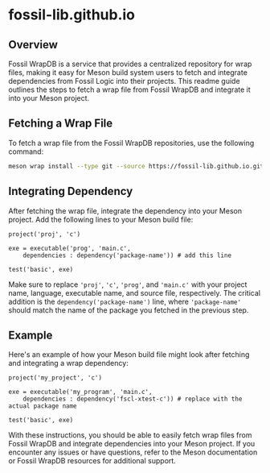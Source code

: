 # fossil-lib.github.io

## Overview

Fossil WrapDB is a service that provides a centralized repository for wrap files, making it easy for Meson build system users to fetch and integrate dependencies from Fossil Logic into their projects. This readme guide outlines the steps to fetch a wrap file from Fossil WrapDB and integrate it into your Meson project.

## Fetching a Wrap File

To fetch a wrap file from the Fossil WrapDB repositories, use the following command:

```bash
meson wrap install --type git --source https://fossil-lib.github.io.git --subproject-dir upstream/package-name
```

## Integrating Dependency

After fetching the wrap file, integrate the dependency into your Meson project. Add the following lines to your Meson build file:

```meson
project('proj', 'c')

exe = executable('prog', 'main.c',
    dependencies : dependency('package-name')) # add this line

test('basic', exe)
```

Make sure to replace `'proj'`, `'c'`, `'prog'`, and `'main.c'` with your project name, language, executable name, and source file, respectively. The critical addition is the `dependency('package-name')` line, where `'package-name'` should match the name of the package you fetched in the previous step.

## Example

Here's an example of how your Meson build file might look after fetching and integrating a wrap dependency:

```meson
project('my_project', 'c')

exe = executable('my_program', 'main.c',
    dependencies : dependency('fscl-xtest-c')) # replace with the actual package name

test('basic', exe)
```

With these instructions, you should be able to easily fetch wrap files from Fossil WrapDB and integrate dependencies into your Meson project. If you encounter any issues or have questions, refer to the Meson documentation or Fossil WrapDB resources for additional support.
